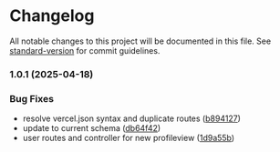 # Changelog

All notable changes to this project will be documented in this file. See [standard-version](https://github.com/conventional-changelog/standard-version) for commit guidelines.

### 1.0.1 (2025-04-18)


### Bug Fixes

* resolve vercel.json syntax and duplicate routes ([b894127](https://github.com/jamesredd64/auth0-admin-backend/commit/b894127f5eb42e6ce4bb0a804f9d19042019590e))
* update to current schema ([db64f42](https://github.com/jamesredd64/auth0-admin-backend/commit/db64f424170977e9ed4c1d7db0cf0811a05997db))
* user routes and controller for new profileview ([1d9a55b](https://github.com/jamesredd64/auth0-admin-backend/commit/1d9a55bf65c6197ac797be8197d2262ff87e94de))
